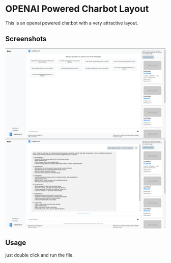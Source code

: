 # OPENAI Powered Charbot Layout

This is an openai powered chatbot with a very attractive layout.

## Screenshots

![Screenshot](screenshot1.PNG)
![Screenshot](screenshot2.PNG)


## Usage

just double click and run the file.

